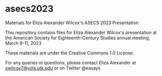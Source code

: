 # asecs2023
Materials for Eliza Alexander Wilcox's ASECS 2023 Presentation

This repository contains files for Eliza Alexander Wilcox's presentation at the American Society for Eighteenth-Century Studies annual meeting, March 9-11, 2023

These materials are under the Creative Commons 1.0 License.

For any queries or questions, please contact Eliza Alexander at swilcox7@vols.utk.edu or on Twitter @easays
